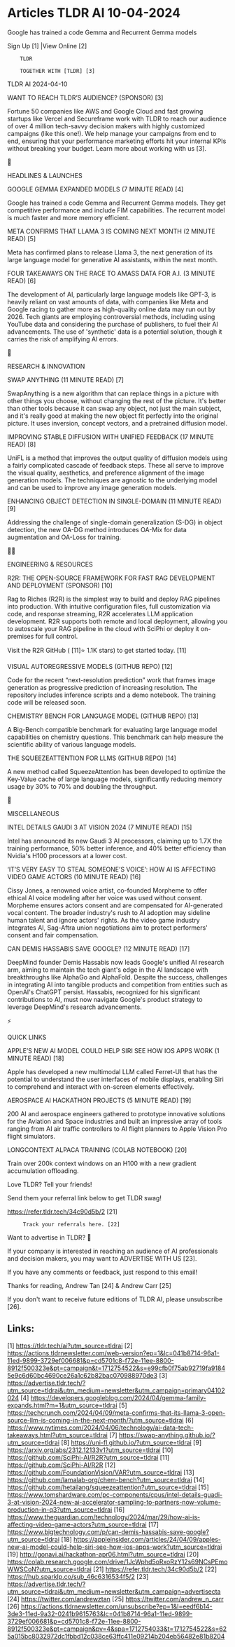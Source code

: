# Articles TLDR AI 10-04-2024

Google has trained a code Gemma and Recurrent Gemma models  

 Sign Up [1] |View Online [2] 

		TLDR 

		TOGETHER WITH [TLDR] [3]

TLDR AI 2024-04-10

 WANT TO REACH TLDR’S AUDIENCE? (SPONSOR) [3] 

 Fortune 50 companies like AWS and Google Cloud and fast growing
startups like Vercel and Secureframe work with TLDR to reach our
audience of over 4 million tech-savvy decision makers with highly
customized campaigns (like this one!).
We help manage your campaigns from end to end, ensuring that your
performance marketing efforts hit your internal KPIs without
breaking your budget. Learn more about working with us [3].

🚀 

HEADLINES & LAUNCHES

 GOOGLE GEMMA EXPANDED MODELS (7 MINUTE READ) [4] 

 Google has trained a code Gemma and Recurrent Gemma models. They get
competitive performance and include FIM capabilities. The recurrent
model is much faster and more memory efficient. 

 META CONFIRMS THAT LLAMA 3 IS COMING NEXT MONTH (2 MINUTE READ) [5] 

 Meta has confirmed plans to release Llama 3, the next generation of
its large language model for generative AI assistants, within the next
month. 

 FOUR TAKEAWAYS ON THE RACE TO AMASS DATA FOR A.I. (3 MINUTE READ) [6]


 The development of AI, particularly large language models like GPT-3,
is heavily reliant on vast amounts of data, with companies like Meta
and Google racing to gather more as high-quality online data may run
out by 2026. Tech giants are employing controversial methods,
including using YouTube data and considering the purchase of
publishers, to fuel their AI advancements. The use of 'synthetic' data
is a potential solution, though it carries the risk of amplifying AI
errors. 

🧠 

RESEARCH & INNOVATION

 SWAP ANYTHING (11 MINUTE READ) [7] 

 SwapAnything is a new algorithm that can replace things in a picture
with other things you choose, without changing the rest of the
picture. It's better than other tools because it can swap any object,
not just the main subject, and it's really good at making the new
object fit perfectly into the original picture. It uses inversion,
concept vectors, and a pretrained diffusion model. 

 IMPROVING STABLE DIFFUSION WITH UNIFIED FEEDBACK (17 MINUTE READ) [8]


 UniFL is a method that improves the output quality of diffusion
models using a fairly complicated cascade of feedback steps. These all
serve to improve the visual quality, aesthetics, and preference
alignment of the image generation models. The techniques are agnostic
to the underlying model and can be used to improve any image
generation models. 

 ENHANCING OBJECT DETECTION IN SINGLE-DOMAIN (11 MINUTE READ) [9] 

 Addressing the challenge of single-domain generalization (S-DG) in
object detection, the new OA-DG method introduces OA-Mix for data
augmentation and OA-Loss for training. 

🧑‍💻 

ENGINEERING & RESOURCES

 R2R: THE OPEN-SOURCE FRAMEWORK FOR FAST RAG DEVELOPMENT AND
DEPLOYMENT (SPONSOR) [10] 

 Rag to Riches (R2R) is the simplest way to build and deploy RAG
pipelines into production. With intuitive configuration files, full
customization via code, and response streaming, R2R accelerates LLM
application development.
R2R supports both remote and local deployment, allowing you to
autoscale your RAG pipeline in the cloud with SciPhi or deploy it
on-premises for full control.

Visit the R2R GitHub ( [11]⭐ 1.1K stars) to get started today. [11]

 VISUAL AUTOREGRESSIVE MODELS (GITHUB REPO) [12] 

 Code for the recent “next-resolution prediction” work that frames
image generation as progressive prediction of increasing resolution.
The repository includes inference scripts and a demo notebook. The
training code will be released soon. 

 CHEMISTRY BENCH FOR LANGUAGE MODEL (GITHUB REPO) [13] 

 A Big-Bench compatible benchmark for evaluating large language model
capabilities on chemistry questions. This benchmark can help measure
the scientific ability of various language models. 

 THE SQUEEZEATTENTION FOR LLMS (GITHUB REPO) [14] 

 A new method called SqueezeAttention has been developed to optimize
the Key-Value cache of large language models, significantly reducing
memory usage by 30% to 70% and doubling the throughput. 

🎁 

MISCELLANEOUS

 INTEL DETAILS GAUDI 3 AT VISION 2024 (7 MINUTE READ) [15] 

 Intel has announced its new Gaudi 3 AI processors, claiming up to
1.7X the training performance, 50% better inference, and 40% better
efficiency than Nvidia's H100 processors at a lower cost. 

 ‘IT’S VERY EASY TO STEAL SOMEONE’S VOICE’: HOW AI IS
AFFECTING VIDEO GAME ACTORS (10 MINUTE READ) [16] 

 Cissy Jones, a renowned voice artist, co-founded Morpheme to offer
ethical AI voice modeling after her voice was used without consent.
Morpheme ensures actors consent and are compensated for AI-generated
vocal content. The broader industry's rush to AI adoption may sideline
human talent and ignore actors' rights. As the video game industry
integrates AI, Sag-Aftra union negotiations aim to protect performers'
consent and fair compensation. 

 CAN DEMIS HASSABIS SAVE GOOGLE? (12 MINUTE READ) [17] 

 DeepMind founder Demis Hassabis now leads Google's unified AI
research arm, aiming to maintain the tech giant's edge in the AI
landscape with breakthroughs like AlphaGo and AlphaFold. Despite the
success, challenges in integrating AI into tangible products and
competition from entities such as OpenAI's ChatGPT persist. Hassabis,
recognized for his significant contributions to AI, must now navigate
Google's product strategy to leverage DeepMind's research
advancements. 

⚡ 

QUICK LINKS

 APPLE’S NEW AI MODEL COULD HELP SIRI SEE HOW IOS APPS WORK (1
MINUTE READ) [18] 

 Apple has developed a new multimodal LLM called Ferret-UI that has
the potential to understand the user interfaces of mobile displays,
enabling Siri to comprehend and interact with on-screen elements
effectively. 

 AEROSPACE AI HACKATHON PROJECTS (5 MINUTE READ) [19] 

 200 AI and aerospace engineers gathered to prototype innovative
solutions for the Aviation and Space industries and built an
impressive array of tools ranging from AI air traffic controllers to
AI flight planners to Apple Vision Pro flight simulators. 

 LONGCONTEXT ALPACA TRAINING (COLAB NOTEBOOK) [20] 

 Train over 200k context windows on an H100 with a new gradient
accumulation offloading. 

Love TLDR? Tell your friends!

 Send them your referral link below to get TLDR swag! 

 https://refer.tldr.tech/34c90d5b/2 [21] 

		 Track your referrals here. [22] 

Want to advertise in TLDR? 📰

 If your company is interested in reaching an audience of AI
professionals and decision makers, you may want to ADVERTISE WITH US
[23]. 

 If you have any comments or feedback, just respond to this email! 

Thanks for reading, 
Andrew Tan [24] & Andrew Carr [25] 

If you don't want to receive future editions of TLDR AI,
please unsubscribe [26]. 

 

Links:
------
[1] https://tldr.tech/ai?utm_source=tldrai
[2] https://actions.tldrnewsletter.com/web-version?ep=1&lc=041b8714-96a1-11ed-9899-3729ef006681&p=cd5701c8-f72e-11ee-8800-8912f500323e&pt=campaign&t=1712754522&s=e99cfb0f75ab92719fa91845e9c6d60bc4690ce26a1c62b82bac070988970de3
[3] https://advertise.tldr.tech/?utm_source=tldrai&utm_medium=newsletter&utm_campaign=primary04102024
[4] https://developers.googleblog.com/2024/04/gemma-family-expands.html?m=1&utm_source=tldrai
[5] https://techcrunch.com/2024/04/09/meta-confirms-that-its-llama-3-open-source-llm-is-coming-in-the-next-month/?utm_source=tldrai
[6] https://www.nytimes.com/2024/04/06/technology/ai-data-tech-takeaways.html?utm_source=tldrai
[7] https://swap-anything.github.io/?utm_source=tldrai
[8] https://uni-fl.github.io/?utm_source=tldrai
[9] https://arxiv.org/abs/2312.12133v1?utm_source=tldrai
[10] https://github.com/SciPhi-AI/R2R?utm_source=tldrai
[11] https://github.com/SciPhi-AI/R2R
[12] https://github.com/FoundationVision/VAR?utm_source=tldrai
[13] https://github.com/lamalab-org/chem-bench?utm_source=tldrai
[14] https://github.com/hetailang/squeezeattention?utm_source=tldrai
[15] https://www.tomshardware.com/pc-components/cpus/intel-details-guadi-3-at-vision-2024-new-ai-accelerator-sampling-to-partners-now-volume-production-in-q3?utm_source=tldrai
[16] https://www.theguardian.com/technology/2024/mar/29/how-ai-is-affecting-video-game-actors?utm_source=tldrai
[17] https://www.bigtechnology.com/p/can-demis-hassabis-save-google?utm_source=tldrai
[18] https://appleinsider.com/articles/24/04/09/apples-new-ai-model-could-help-siri-see-how-ios-apps-work?utm_source=tldrai
[19] http://gonavi.ai/hackathon-apr06.html?utm_source=tldrai
[20] https://colab.research.google.com/drive/1JcWphd5oRxoRzY12s69NCsPEmoWWSCoN?utm_source=tldrai
[21] https://refer.tldr.tech/34c90d5b/2
[22] https://hub.sparklp.co/sub_46c6316534f5/2
[23] https://advertise.tldr.tech/?utm_source=tldrai&utm_medium=newsletter&utm_campaign=advertisecta
[24] https://twitter.com/andrewztan
[25] https://twitter.com/andrew_n_carr
[26] https://actions.tldrnewsletter.com/unsubscribe?ep=1&l=eedf6b14-3de3-11ed-9a32-0241b9615763&lc=041b8714-96a1-11ed-9899-3729ef006681&p=cd5701c8-f72e-11ee-8800-8912f500323e&pt=campaign&pv=4&spa=1712754033&t=1712754522&s=625a015bc8032972dc1fbbd12c038ce63ffc411e09214b204eb56482e81b8204